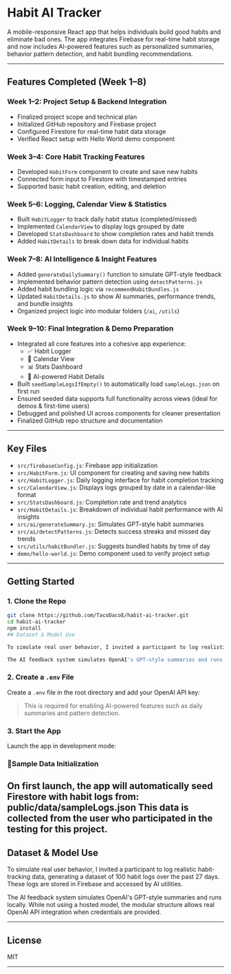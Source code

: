 # Habit AI Tracker

A mobile-responsive React app that helps individuals build good habits and eliminate bad ones. The app integrates Firebase for real-time habit storage and now includes AI-powered features such as personalized summaries, behavior pattern detection, and habit bundling recommendations.

---

## Features Completed (Week 1–8)

### Week 1–2: Project Setup & Backend Integration
- Finalized project scope and technical plan  
- Initialized GitHub repository and Firebase project  
- Configured Firestore for real-time habit data storage  
- Verified React setup with Hello World demo component  

### Week 3–4: Core Habit Tracking Features
- Developed `HabitForm` component to create and save new habits  
- Connected form input to Firestore with timestamped entries  
- Supported basic habit creation, editing, and deletion  

### Week 5–6: Logging, Calendar View & Statistics
- Built `HabitLogger` to track daily habit status (completed/missed)  
- Implemented `CalendarView` to display logs grouped by date  
- Developed `StatsDashboard` to show completion rates and habit trends  
- Added `HabitDetails` to break down data for individual habits  

### Week 7–8: AI Intelligence & Insight Features
- Added `generateDailySummary()` function to simulate GPT-style feedback  
- Implemented behavior pattern detection using `detectPatterns.js`  
- Added habit bundling logic via `recommendHabitBundles.js`  
- Updated `HabitDetails.js` to show AI summaries, performance trends, and bundle insights  
- Organized project logic into modular folders (`/ai`, `/utils`)

### Week 9–10: Final Integration & Demo Preparation
- Integrated all core features into a cohesive app experience:
  - ✅ Habit Logger  
  - 📅 Calendar View  
  - 📊 Stats Dashboard  
  - 🤖 AI-powered Habit Details
- Built `seedSampleLogsIfEmpty()` to automatically load `sampleLogs.json` on first run
- Ensured seeded data supports full functionality across views (ideal for demos & first-time users)
- Debugged and polished UI across components for cleaner presentation
- Finalized GitHub repo structure and documentation

---

## Key Files

- `src/firebaseConfig.js`: Firebase app initialization  
- `src/HabitForm.js`: UI component for creating and saving new habits  
- `src/HabitLogger.js`: Daily logging interface for habit completion tracking  
- `src/CalendarView.js`: Displays logs grouped by date in a calendar-like format  
- `src/StatsDashboard.js`: Completion rate and trend analytics  
- `src/HabitDetails.js`: Breakdown of individual habit performance with AI insights  
- `src/ai/generateSummary.js`: Simulates GPT-style habit summaries  
- `src/ai/detectPatterns.js`: Detects success streaks and missed day trends  
- `src/utils/habitBundler.js`: Suggests bundled habits by time of day  
- `demo/hello-world.js`: Demo component used to verify project setup  

---

## Getting Started

### 1. Clone the Repo

```bash
git clone https://github.com/TacoDacoE/habit-ai-tracker.git
cd habit-ai-tracker
npm install
## Dataset & Model Use

To simulate real user behavior, I invited a participant to log realistic habit-tracking data, generating a dataset of 100 habit logs over the past 27 days. These logs are stored in Firebase and accessed by AI utilities.

The AI feedback system simulates OpenAI's GPT-style summaries and runs locally. While not using a hosted model, the modular structure allows real OpenAI API integration when credentials are provided.
```
### 2. Create a `.env` File

Create a `.env` file in the root directory and add your OpenAI API key:

> This is required for enabling AI-powered features such as daily summaries and pattern detection.

### 3. Start the App

Launch the app in development mode:

### 🧪Sample Data Initialization

On first launch, the app will automatically seed Firestore with habit logs from: public/data/sampleLogs.json
This data is collected from the user who participated in the testing for this project. 
---

## Dataset & Model Use
To simulate real user behavior, I invited a participant to log realistic habit-tracking data, generating a dataset of 100 habit logs over the past 27 days. These logs are stored in Firebase and accessed by AI utilities.

The AI feedback system simulates OpenAI's GPT-style summaries and runs locally. While not using a hosted model, the modular structure allows real OpenAI API integration when credentials are provided.


---
## License

MIT

---

